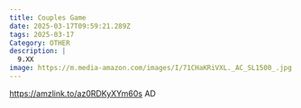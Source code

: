 ```yaml
---
title: Couples Game
date: 2025-03-17T09:59:21.289Z
tags: 2025-03-17
Category: OTHER
description: |
  9.XX
image: https://m.media-amazon.com/images/I/71CHaKRiVXL._AC_SL1500_.jpg
---
```

https://amzlink.to/az0RDKyXYm60s   AD